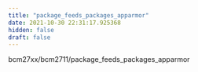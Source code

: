 ```yaml
---
title: "package_feeds_packages_apparmor"
date: 2021-10-30 22:31:17.925368
hidden: false
draft: false
---
```


bcm27xx/bcm2711/package_feeds_packages_apparmor

